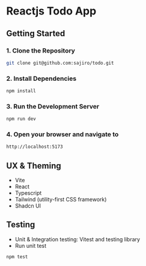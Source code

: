 

# Reactjs Todo App

## Getting Started

### 1. Clone the Repository

```sh
git clone git@github.com:sajiro/todo.git
```

### 2. Install Dependencies

```sh
npm install
```

### 3. Run the Development Server

```sh
npm run dev
```

### 4. Open your browser and navigate to

```sh
http://localhost:5173
```

## UX & Theming

- Vite
- React 
- Typescript 
- Tailwind (utility-first CSS framework)
- Shadcn UI


## Testing

- Unit & Integration testing: Vitest and testing library
- Run unit test
```sh
npm test
```
